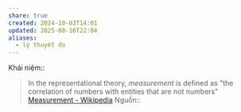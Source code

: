 ```yaml
---
share: true
created: 2024-10-03T14:01
updated: 2025-08-16T22:04
aliases:
  - lý thuyết đo
---
```

Khái niệm:: 
> In the representational theory, _measurement_ is defined as "the correlation of numbers with entities that are not numbers"
[Measurement - Wikipedia](https://en.wikipedia.org/wiki/Measurement)
Nguồn:: 

